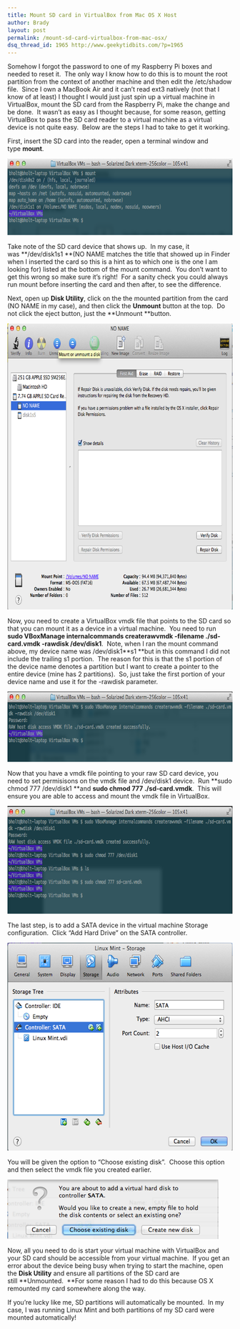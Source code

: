 ```yaml
---
title: Mount SD card in VirtualBox from Mac OS X Host
author: Brady
layout: post
permalink: /mount-sd-card-virtualbox-from-mac-osx/
dsq_thread_id: 1965 http://www.geekytidbits.com/?p=1965
---
```

Somehow I forgot the password to one of my Raspberry Pi boxes and needed to reset it.  The only way I know how to do this is to mount the root partition from the context of another machine and then edit the /etc/shadow file.  Since I own a MacBook Air and it can&#8217;t read ext3 natively (not that I know of at least) I thought I would just just spin up a virtual machine in VirtualBox, mount the SD card from the Raspberry Pi, make the change and be done.  It wasn&#8217;t as easy as I thought because, for some reason, getting VirtualBox to pass the SD card reader to a virtual machine as a virtual device is not quite easy.  Below are the steps I had to take to get it working.

First, insert the SD card into the reader, open a terminal window and type **mount**.

<img class="alignnone size-full wp-image-1967" src="/media/Screen-Shot-2014-07-20-at-3.10.34-PM-copy.png" alt="Screen Shot 2014-07-20 at 3.10.34 PM copy" width="745" height="171" />

Take note of the SD card device that shows up.  In my case, it was **/dev/disk1s1 **(NO NAME matches the title that showed up in Finder when I inserted the card so this is a hint as to which one is the one I am looking for) listed at the bottom of the mount command.  You don&#8217;t want to get this wrong so make sure it&#8217;s right!  For a sanity check you could always run mount before inserting the card and then after, to see the difference.

Next, open up **Disk Utility**, click on the the mounted partition from the card (NO NAME in my case), and then click the **Unmount** button at the top.  Do not click the eject button, just the **Unmount **button.

<img class="alignnone size-full wp-image-1966" src="/media/Screen-Shot-2014-07-20-at-3.08.37-PM1.png" alt="Screen Shot 2014-07-20 at 3.08.37 PM" width="742" height="640" />

Now, you need to create a VirtualBox vmdk file that points to the SD card so that you can mount it as a device in a virtual machine.  You need to run **sudo VBoxManage internalcommands createrawvmdk -filename ./sd-card.vmdk -rawdisk /dev/disk1**.  Note, when I ran the mount command above, my device name was /dev/disk1**s1 **but in this command I did not include the trailing s1 portion.  The reason for this is that the s1 portion of the device name denotes a partition but I want to create a pointer to the entire device (mine has 2 partitions).  So, just take the first portion of your device name and use it for the -rawdisk parameter.

<img class="alignnone size-full wp-image-1969" src="/media/Screen-Shot-2014-07-20-at-3.25.23-PM.png" alt="Screen Shot 2014-07-20 at 3.25.23 PM" width="744" height="157" />

Now that you have a vmdk file pointing to your raw SD card device, you need to set permisisons on the vmdk file and /dev/disk1 device.  Run **sudo chmod 777 /dev/disk1 **and **sudo chmod 777 ./sd-card.vmdk**.  This will ensure you are able to access and mount the vmdk file in VirtualBox.

<img class="alignnone size-full wp-image-1970" src="/media/Screen-Shot-2014-07-20-at-3.26.04-PM.png" alt="Screen Shot 2014-07-20 at 3.26.04 PM" width="744" height="241" />

The last step, is to add a SATA device in the virtual machine Storage configuration.  Click &#8220;Add Hard Drive&#8221; on the SATA controller.

<img class="alignnone size-full wp-image-1968" src="/media/Screen-Shot-2014-07-20-at-3.14.08-PM1.png" alt="Screen Shot 2014-07-20 at 3.14.08 PM" width="580" height="465" />

You will be given the option to &#8220;Choose existing disk&#8221;.  Choose this option and then select the vmdk file you created earlier.

<img class="alignnone size-full wp-image-1974" src="/media/Screen-Shot-2014-07-20-at-3.47.50-PM.png" alt="Screen Shot 2014-07-20 at 3.47.50 PM" width="472" height="133" />

Now, all you need to do is start your virtual machine with VirtualBox and your SD card should be accessible from your virtual machine.  If you get an error about the device being busy when trying to start the machine, open the **Disk Utility** and ensure all partitions of the SD card are still **Unmounted.  **For some reason I had to do this because OS X remounted my card somewhere along the way.

If you&#8217;re lucky like me, SD partitions will automatically be mounted.  In my case, I was running Linux Mint and both partitions of my SD card were mounted automatically!
